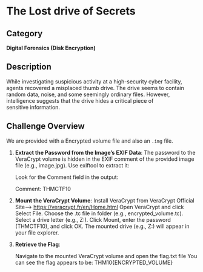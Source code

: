# The Lost drive of Secrets

## Category
**Digital Forensics (Disk Encryption)**

## Description
While investigating suspicious activity at a high-security cyber facility, agents recovered a misplaced thumb drive. The drive seems to contain random data, noise, and some seemingly ordinary files. However, intelligence suggests that the drive hides a critical piece of sensitive information.

## Challenge Overview
We are provided with a Encrypted volume file and also an `.img` file.

1. **Extract the Password from the Image’s EXIF Data**:
   The password to the VeraCrypt volume is hidden in the EXIF comment of the provided image file (e.g., image.jpg). Use exiftool to extract it:
   
   Look for the Comment field in the output:

   Comment: THMCTF10

2. **Mount the VeraCrypt Volume**:
   Install VeraCrypt from VeraCrypt Official Site--> https://veracrypt.fr/en/Home.html
   Open VeraCrypt and click Select File.
   Choose the .tc file in folder (e.g., encrypted_volume.tc).
   Select a drive letter (e.g., Z:).
   Click Mount, enter the password (THMCTF10), and click OK. 
   The mounted drive (e.g., Z:) will appear in your file explorer.

3. **Retrieve the Flag**:

   Navigate to the mounted VeraCrypt volume and open the flag.txt file
   You can see the flag appears to be: THM10{ENCRYPTED_VOLUME}

